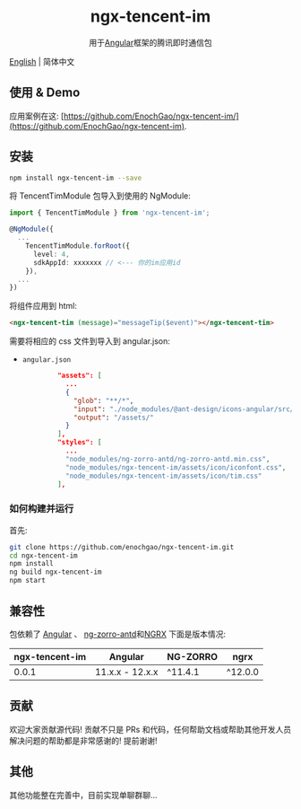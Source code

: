 <div align="center">
<!-- <img class="mx-auto center-block d-block" src="https://valor-software.com/ngx-bootstrap/assets/images/logos/ngx-bootstrap-logo.svg" alt="ngx-bootstrap" width="200" height="200"> -->
    <h1>ngx-tencent-im</h1>
</div>

<p align="center">
用于<a href="https://angular.io/">Angular</a>框架的腾讯即时通信包
</p>

[English](README.md) | 简体中文

## 使用 & Demo

应用案例在这:
[https://github.com/EnochGao/ngx-tencent-im/](https://github.com/EnochGao/ngx-tencent-im).

## 安装

```bash
npm install ngx-tencent-im --save
```

将 TencentTimModule 包导入到使用的 NgModule:

```ts
import { TencentTimModule } from 'ngx-tencent-im';

@NgModule({
  ...
    TencentTimModule.forRoot({
      level: 4,
      sdkAppId: xxxxxxx // <--- 你的im应用id
    }),
  ...
})
```

将组件应用到 html:

```html
<ngx-tencent-tim (message)="messageTip($event)"></ngx-tencent-tim>
```

需要将相应的 css 文件到导入到 angular.json:

- `angular.json`

```json
            "assets": [
              ...
              {
                "glob": "**/*",
                "input": "./node_modules/@ant-design/icons-angular/src/inline-svg/",
                "output": "/assets/"
              }
            ],
            "styles": [
              ...
              "node_modules/ng-zorro-antd/ng-zorro-antd.min.css",
              "node_modules/ngx-tencent-im/assets/icon/iconfont.css",
              "node_modules/ngx-tencent-im/assets/icon/tim.css"
            ],
```

### 如何构建并运行

首先:

```bash
git clone https://github.com/enochgao/ngx-tencent-im.git
cd ngx-tencent-im
npm install
ng build ngx-tencent-im
npm start
```

## 兼容性

包依赖了 [Angular](https://angular.io) 、 [
ng-zorro-antd](https://ng.ant.design/)和[NGRX](https://ngrx.io/)
下面是版本情况:

| ngx-tencent-im | Angular         | NG-ZORRO | ngrx    |
| -------------- | --------------- | -------- | ------- |
| 0.0.1          | 11.x.x - 12.x.x | ^11.4.1  | ^12.0.0 |

## 贡献

欢迎大家贡献源代码! 贡献不只是 PRs 和代码，任何帮助文档或帮助其他开发人员解决问题的帮助都是非常感谢的! 提前谢谢!

## 其他

其他功能整在完善中，目前实现单聊群聊...
